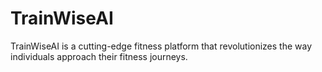 # TrainWiseAI
 TrainWiseAI is a cutting-edge fitness platform that revolutionizes the way individuals approach their fitness journeys.
